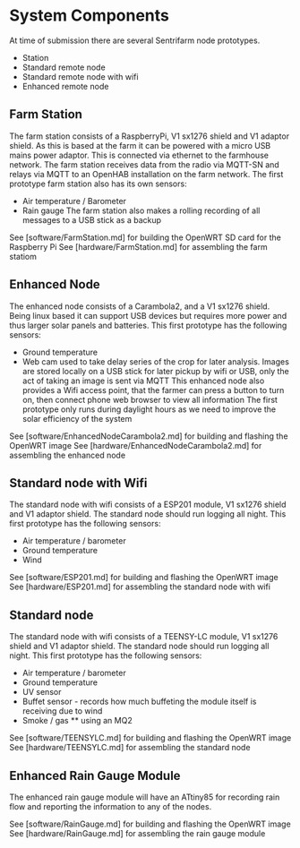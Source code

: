 # System Components

At time of submission there are several Sentrifarm node prototypes.

* Station
* Standard remote node 
* Standard remote node with wifi
* Enhanced remote node

## Farm Station

The farm station consists of a RaspberryPi, V1 sx1276 shield and V1 adaptor shield.
As this is based at the farm it can be powered with a micro USB mains power adaptor.
This is connected via ethernet to the farmhouse network.
The farm station receives data from the radio via MQTT-SN and relays via MQTT to an OpenHAB installation on the farm network.
The first prototype farm station also has its own sensors:
* Air temperature / Barometer
* Rain gauge
The farm station also makes a rolling recording of all messages to a USB stick as a backup

See [software/FarmStation.md] for building the OpenWRT SD card for the Raspberry Pi
See [hardware/FarmStation.md] for assembling the farm statiom

## Enhanced Node

The enhanced node consists of a Carambola2, and a V1 sx1276 shield.
Being linux based it can support USB devices but requires more power and thus larger solar panels and batteries.
This first prototype has the following sensors:
* Ground temperature
* Web cam used to take delay series of the crop for later analysis. Images are stored locally on a USB stick for later pickup by wifi or USB, only the act of taking an image is sent via MQTT
This enhanced node also provides a Wifi access point, that the farmer can press a button to turn on,
then connect phone web browser to view all information
The first prototype only runs during daylight hours as we need to improve the solar efficiency of the system

See [software/EnhancedNodeCarambola2.md] for building and flashing the OpenWRT image
See [hardware/EnhancedNodeCarambola2.md] for assembling the enhanced node

## Standard node with Wifi

The standard node with wifi consists of a ESP201 module, V1 sx1276 shield and V1 adaptor shield.
The standard node should run logging all night.
This first prototype has the following sensors:
* Air temperature / barometer
* Ground temperature
* Wind

See [software/ESP201.md] for building and flashing the OpenWRT image
See [hardware/ESP201.md] for assembling the standard node with wifi

## Standard node

The standard node with wifi consists of a TEENSY-LC module, V1 sx1276 shield and V1 adaptor shield.
The standard node should run logging all night.
This first prototype has the following sensors:
* Air temperature / barometer
* Ground temperature
* UV sensor
* Buffet sensor - records how much buffeting the module itself is receiving due to wind
* Smoke / gas  ** using an MQ2

See [software/TEENSYLC.md] for building and flashing the OpenWRT image
See [hardware/TEENSYLC.md] for assembling the standard node

## Enhanced Rain Gauge Module

The enhanced rain gauge module will have an ATtiny85 for recording rain flow and reporting the information to any of the nodes.

See [software/RainGauge.md] for building and flashing the OpenWRT image
See [hardware/RainGauge.md] for assembling the rain gauge module

